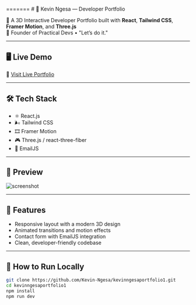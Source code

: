 
<div align='center'>
<br/>
<a>
<img src=''/>
</a>
</div>
=======
# 💼 Kevin Ngesa — Developer Portfolio

🚀 A 3D Interactive Developer Portfolio built with **React**, **Tailwind CSS**, **Framer Motion**, and **Three.js**  
🧠 Founder of Practical Devs • "Let’s do it."

---

## 🖥️ Live Demo

🔗 [Visit Live Portfolio](https://kevinngesaportfolio1.vercel.app)

---

## 🛠️ Tech Stack

- ⚛️ React.js
- 🌬️ Tailwind CSS
- 🎞️ Framer Motion
- 🎮 Three.js / react-three-fiber
- 💌 EmailJS

---

## 📸 Preview

![screenshot](https://your-screenshot-link.com/portfolio-preview.jpg)

---

## 🧩 Features

- Responsive layout with a modern 3D design
- Animated transitions and motion effects
- Contact form with EmailJS integration
- Clean, developer-friendly codebase

---

## 🚀 How to Run Locally

```bash
git clone https://github.com/Kevin-Ngesa/kevinngesaportfolio1.git
cd kevinngesaportfolio1
npm install
npm run dev

